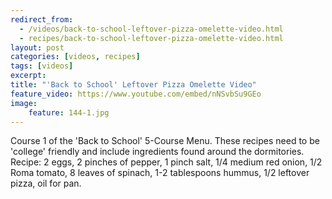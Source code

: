 ```yaml
---
redirect_from: 
  - /videos/back-to-school-leftover-pizza-omelette-video.html
  - recipes/back-to-school-leftover-pizza-omelette-video.html
layout: post
categories: [videos, recipes]
tags: [videos]
excerpt: 
title: "'Back to School' Leftover Pizza Omelette Video"
feature_video: https://www.youtube.com/embed/nNSvbSu9GEo
image:
    feature: 144-1.jpg
---
```


Course 1 of the 'Back to School' 5-Course Menu.  These recipes need to be 'college' friendly and include ingredients found around the dormitories.  Recipe: 2 eggs, 2 pinches of pepper, 1 pinch salt, 1/4 medium red onion, 1/2 Roma tomato, 8 leaves of spinach, 1-2 tablespoons hummus, 1/2 leftover pizza, oil for pan.
